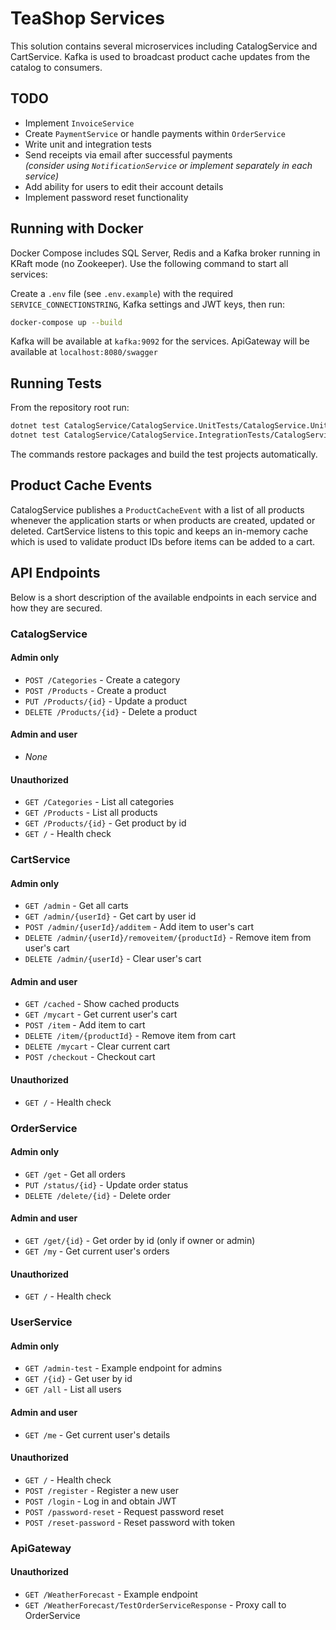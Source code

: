 # TeaShop Services

This solution contains several microservices including CatalogService and CartService. Kafka is used to broadcast product cache updates from the catalog to consumers.

## TODO

- Implement `InvoiceService`
- Create `PaymentService` or handle payments within `OrderService`
- Write unit and integration tests
- Send receipts via email after successful payments  
      *(consider using `NotificationService` or implement separately in each service)*
- Add ability for users to edit their account details
- Implement password reset functionality

## Running with Docker

Docker Compose includes SQL Server, Redis and a Kafka broker running in KRaft mode (no Zookeeper). Use the following command to start all services:

Create a `.env` file (see `.env.example`) with the required `SERVICE_CONNECTIONSTRING`,
Kafka settings and JWT keys, then run:

```bash
docker-compose up --build
```

Kafka will be available at `kafka:9092` for the services.
ApiGateway will be available at `localhost:8080/swagger`

## Running Tests

From the repository root run:

```bash
dotnet test CatalogService/CatalogService.UnitTests/CatalogService.UnitTests.csproj
dotnet test CatalogService/CatalogService.IntegrationTests/CatalogService.IntegrationTests.csproj
```

The commands restore packages and build the test projects automatically.

## Product Cache Events

CatalogService publishes a `ProductCacheEvent` with a list of all products whenever the application starts or when products are created, updated or deleted. CartService listens to this topic and keeps an in-memory cache which is used to validate product IDs before items can be added to a cart.

## API Endpoints

Below is a short description of the available endpoints in each service and how they are secured.

### CatalogService

#### Admin only
- `POST /Categories` - Create a category
- `POST /Products` - Create a product
- `PUT /Products/{id}` - Update a product
- `DELETE /Products/{id}` - Delete a product

#### Admin and user
- _None_

#### Unauthorized
- `GET /Categories` - List all categories
- `GET /Products` - List all products
- `GET /Products/{id}` - Get product by id
- `GET /` - Health check

### CartService

#### Admin only
- `GET /admin` - Get all carts
- `GET /admin/{userId}` - Get cart by user id
- `POST /admin/{userId}/additem` - Add item to user's cart
- `DELETE /admin/{userId}/removeitem/{productId}` - Remove item from user's cart
- `DELETE /admin/{userId}` - Clear user's cart

#### Admin and user
- `GET /cached` - Show cached products
- `GET /mycart` - Get current user's cart
- `POST /item` - Add item to cart
- `DELETE /item/{productId}` - Remove item from cart
- `DELETE /mycart` - Clear current cart
- `POST /checkout` - Checkout cart

#### Unauthorized
- `GET /` - Health check

### OrderService

#### Admin only
- `GET /get` - Get all orders
- `PUT /status/{id}` - Update order status
- `DELETE /delete/{id}` - Delete order

#### Admin and user
- `GET /get/{id}` - Get order by id (only if owner or admin)
- `GET /my` - Get current user's orders

#### Unauthorized
- `GET /` - Health check

### UserService

#### Admin only
- `GET /admin-test` - Example endpoint for admins
- `GET /{id}` - Get user by id
- `GET /all` - List all users

#### Admin and user
- `GET /me` - Get current user's details

#### Unauthorized
- `GET /` - Health check
- `POST /register` - Register a new user
- `POST /login` - Log in and obtain JWT
- `POST /password-reset` - Request password reset
- `POST /reset-password` - Reset password with token


### ApiGateway

#### Unauthorized
- `GET /WeatherForecast` - Example endpoint
- `GET /WeatherForecast/TestOrderServiceResponse` - Proxy call to OrderService
